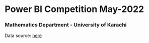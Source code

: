 # Power BI Competition May-2022
### Mathematics Department - University of Karachi

Data source: [here](https://crime-data-explorer.app.cloud.gov/pages/downloads#nibrs-downloads)
